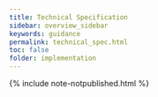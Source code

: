 ```yaml
---
title: Technical Specification
sidebar: overview_sidebar
keywords: guidance
permalink: technical_spec.html
toc: false
folder: implementation
---
```


{% include note-notpublished.html %}


